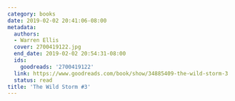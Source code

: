 ```yaml
---
category: books
date: 2019-02-02 20:41:06-08:00
metadata:
  authors:
  - Warren Ellis
  cover: 2700419122.jpg
  end_date: 2019-02-02 20:54:31-08:00
  ids:
    goodreads: '2700419122'
  link: https://www.goodreads.com/book/show/34885409-the-wild-storm-3
  status: read
title: 'The Wild Storm #3'
---
```

